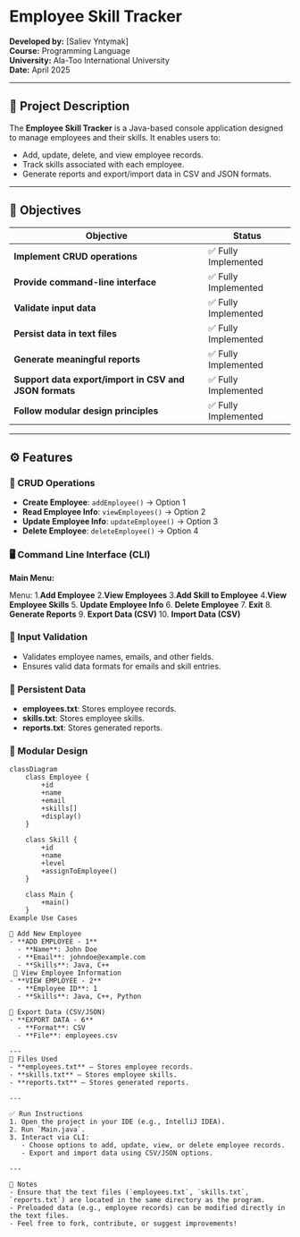 # Employee Skill Tracker

**Developed by:** [Saliev Yntymak]  
**Course:** Programming Language  
**University:** Ala-Too International University  
**Date:** April 2025

---

## 📘 Project Description

The **Employee Skill Tracker** is a Java-based console application designed to manage employees and their skills. It enables users to:

- Add, update, delete, and view employee records.
- Track skills associated with each employee.
- Generate reports and export/import data in CSV and JSON formats.


---

## 🎯 Objectives

| Objective                                            | Status           |
| ---------------------------------------------------- | ---------------- |
| **Implement CRUD operations**                        | ✅ Fully Implemented |
| **Provide command-line interface**                   | ✅ Fully Implemented |
| **Validate input data**                              | ✅ Fully Implemented |
| **Persist data in text files**                       | ✅ Fully Implemented |
| **Generate meaningful reports**                      | ✅ Fully Implemented |
| **Support data export/import in CSV and JSON formats**| ✅ Fully Implemented |
| **Follow modular design principles**                | ✅ Fully Implemented |

---

## ⚙️ Features

### 🔄 CRUD Operations

- **Create Employee**: `addEmployee()` → Option 1
- **Read Employee Info**: `viewEmployees()` → Option 2
- **Update Employee Info**: `updateEmployee()` → Option 3
- **Delete Employee**: `deleteEmployee()` → Option 4

### 🖥️ Command Line Interface (CLI)

**Main Menu:**

Menu:
1.**Add Employee**
2.**View Employees**
3.**Add Skill to Employee**
4.**View Employee Skills**
5. **Update Employee Info**
6. **Delete Employee**
7. **Exit**
8. **Generate Reports**
9. **Export Data (CSV)**
10. **Import Data (CSV)**

### 🧪 Input Validation

- Validates employee names, emails, and other fields.
- Ensures valid data formats for emails and skill entries.

### 💾 Persistent Data

- **employees.txt**: Stores employee records.
- **skills.txt**: Stores employee skills.
- **reports.txt**: Stores generated reports.

### 🧩 Modular Design

```plaintext
classDiagram
    class Employee {
        +id
        +name
        +email
        +skills[]
        +display()
    }

    class Skill {
        +id
        +name
        +level
        +assignToEmployee()
    }

    class Main {
        +main()
    }
Example Use Cases

🧪 Add New Employee
- **ADD EMPLOYEE - 1**
  - **Name**: John Doe
  - **Email**: johndoe@example.com
  - **Skills**: Java, C++
 🧪 View Employee Information
- **VIEW EMPLOYEE - 2**
  - **Employee ID**: 1
  - **Skills**: Java, C++, Python

🧪 Export Data (CSV/JSON)
- **EXPORT DATA - 6**
  - **Format**: CSV
  - **File**: employees.csv

---
📁 Files Used
- **employees.txt** — Stores employee records.
- **skills.txt** — Stores employee skills.
- **reports.txt** — Stores generated reports.

---

✅ Run Instructions
1. Open the project in your IDE (e.g., IntelliJ IDEA).
2. Run `Main.java`.
3. Interact via CLI:
   - Choose options to add, update, view, or delete employee records.
   - Export and import data using CSV/JSON options.

---

📌 Notes
- Ensure that the text files (`employees.txt`, `skills.txt`, `reports.txt`) are located in the same directory as the program.
- Preloaded data (e.g., employee records) can be modified directly in the text files.
- Feel free to fork, contribute, or suggest improvements!












